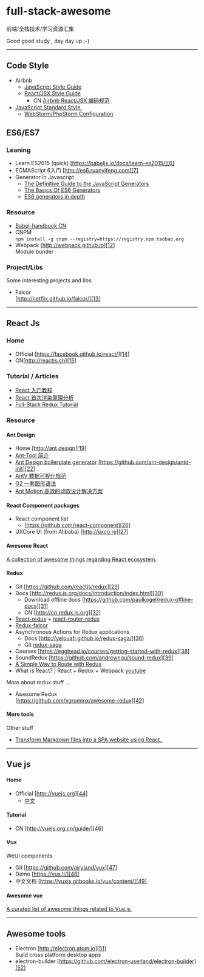 # full-stack-awesome
前端/全栈技术/学习资源汇集

Good good study , day day up ;-)

---- 
## Code Style

- Airbnb
	- [JavaScript Style Guide][1]
	- [React/JSX Style Guide][2] 
		- CN  [Airbnb React/JSX 编码规范][3]
- [JavaScript Standard Style ][4]
	- [WebStorm/PhpStorm Configuration][5]

## ES6/ES7
### Leaning 
- Learn ES2015 (quick) [https://babeljs.io/docs/learn-es2015/][6]
- ECMAScript 6入门 [http://es6.ruanyifeng.com][7]
- Generator in Javascript
	- [The Definitive Guide to the JavaScript Generators][8]
	- [The Basics Of ES6 Generators][9]
	- [ES6 generators in depth][10]

### Resource

- [Babel-handbook CN][11] 
- CNPM  
	`npm install -g cnpm --registry=https://registry.npm.taobao.org`
- Webpack [http://webpack.github.io][12]  
	Module bunder

### Project/Libs

Some interesting projects and libs
- Falcor  
	[http://netflix.github.io/falcor/][13]

---- 
## React Js

### Home
- Official  [https://facebook.github.io/react/][14]
- CN[http://reactjs.cn][15]

### Tutorial / Articles
- [React 入门教程][16]
- [React 首次渲染原理分析][17] 
- [Full-Stack Redux Tutorial][18] 

### Resource
#### Ant Design
- Home [http://ant.design][19]
- [Ant-Tool 简介][20] 
- [Ant Design boilerplate generator][21]  [https://github.com/ant-design/antd-init][22]
- [AntV 数据可视化规范][23]
- [G2 一套图形语法][24] 
- [Ant Motion 高效的动效设计解决方案][25]  

#### React Component packages
- React component list
	- [https://github.com/react-component][26]
- UXCore UI (from Alibaba) [http://uxco.re][27]

#### Awesome React

[A collection of awesome things regarding React ecosystem.][28]

####  Redux
- Git [https://github.com/reactjs/redux][29]
- Docs [http://redux.js.org/docs/introduction/index.html][30]
	- Download offline docs  [https://github.com/paulkogel/redux-offline-docs][31]
	- CN [http://cn.redux.js.org][32]
- [React-redux][33] + [react-router-redux][34]
- [Redux-falcor][35]
- Asynchronous Actions for Redux applications
	- Docs [http://yelouafi.github.io/redux-saga/][36]
	- Git [redux-saga][37]
- Courses [https://egghead.io/courses/getting-started-with-redux][38]
- SoundRedux [https://github.com/andrewngu/sound-redux][39]
- [A Simple Way to Route with Redux][40]
- What is React? | React + Redux + Webpack  [youtube][41] 

More about redux stuff …

- Awesome Redux   
	[https://github.com/xgrommx/awesome-redux][42]


#### More tools

Other stuff
-  [Transform Markdown files into a SPA website using React. ][43]

---- 

## Vue js

#### Home
- Official [http://vuejs.org][44]
	- [中文][45]

#### Tutorial

- CN [http://vuejs.org.cn/guide/][46]

#### Vux 
  
WeUI components
- Git [https://github.com/airyland/vux][47]
- Demo [https://vux.li/][48]
- 中文文档 [https://vuxjs.gitbooks.io/vux/content/][49]

####  Awesome vue 

[A curated list of awesome things related to Vue.js ][50]


---- 

## Awesome tools

- Electron [http://electron.atom.io][51]  
	Build cross platform desktop apps
- electron-builder [https://github.com/electron-userland/electron-builder][52]



[1]:	https://github.com/airbnb/javascript
[2]:	https://github.com/airbnb/javascript/tree/master/react
[3]:	https://github.com/JasonBoy/javascript/tree/master/react
[4]:	http://standardjs.com
[5]:	https://github.com/feross/standard/blob/master/docs/webstorm.md
[6]:	https://babeljs.io/docs/learn-es2015/
[7]:	http://es6.ruanyifeng.com
[8]:	http://gajus.com/blog/2/the-definitive-guide-to-the-javascript-generators "The Definitive Guide to the JavaScript Generators"
[9]:	https://davidwalsh.name/es6-generators "The Basics Of ES6 Generators"
[10]:	http://www.2ality.com/2015/03/es6-generators.html "ES6 generators in depth"
[11]:	https://github.com/thejameskyle/babel-handbook/blob/master/translations/zh-Hans/user-handbook.md
[12]:	http://webpack.github.io
[13]:	http://netflix.github.io/falcor/
[14]:	https://facebook.github.io/react/
[15]:	http://reactjs.cn
[16]:	https://www.gitbook.com/book/hulufei/react-tutorial/details
[17]:	http://purplebamboo.github.io/2015/09/15/reactjs_source_analyze_part_one/
[18]:	http://teropa.info/blog/2015/09/10/full-stack-redux-tutorial.html
[19]:	http://ant.design
[20]:	http://ant-tool.github.io/quick-start.html
[21]:	https://github.com/ant-design/antd-init
[22]:	https://github.com/ant-design/antd-init
[23]:	https://antv.alipay.com
[24]:	https://g2.alipay.com
[25]:	[http://motion.ant.design/]
[26]:	https://github.com/react-component
[27]:	http://uxco.re
[28]:	https://github.com/enaqx/awesome-react
[29]:	https://github.com/reactjs/redux
[30]:	http://redux.js.org/docs/introduction/index.html
[31]:	https://github.com/paulkogel/redux-offline-docs
[32]:	http://cn.redux.js.org
[33]:	https://github.com/gaearon/react-redux
[34]:	https://github.com/reactjs/react-router-redux
[35]:	https://github.com/ekosz/redux-falcor
[36]:	http://yelouafi.github.io/redux-saga/
[37]:	https://github.com/yelouafi/redux-saga
[38]:	https://egghead.io/courses/getting-started-with-redux
[39]:	https://github.com/andrewngu/sound-redux
[40]:	http://jlongster.com/A-Simple-Way-to-Route-with-Redux
[41]:	https://www.youtube.com/watch?v=fZKaq623y38&list=PLQDnxXqV213JJFtDaG0aE9vqvp6Wm7nBg
[42]:	https://github.com/xgrommx/awesome-redux
[43]:	https://github.com/benjycui/bisheng
[44]:	http://vuejs.org
[45]:	http://vuejs.org.cn/ "中文"
[46]:	http://vuejs.org.cn/guide/
[47]:	https://github.com/airyland/vux
[48]:	https://vux.li/#!/
[49]:	https://vuxjs.gitbooks.io/vux/content/
[50]:	https://github.com/vuejs/awesome-vue
[51]:	http://electron.atom.io
[52]:	https://github.com/electron-userland/electron-builder